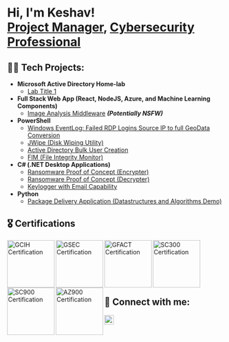 <h1>Hi, I'm Keshav! <br/><a href="https://github.com/keshav-infosec">Project Manager</a>, <a href="https://www.linkedin.com/in/joshmadakor/">Cybersecurity Professional</a></h1>

<h2>👨‍💻 Tech Projects:</h2>

- <b>Microsoft Active Directory Home-lab</b>
  - [Lab Title 1](https://github.com/keshav-infosec/active-directory-hl)
- <b>Full Stack Web App (React, NodeJS, Azure, and Machine Learning Components)</b>
  - [Image Analysis Middleware](https://github.com/joshmadakor1/4chan-Image-Analysis-Middleware-C964) <b><i>(Potentially NSFW)</b></i>
- <b>PowerShell</b>
  - [Windows EventLog: Failed RDP Logins Source IP to full GeoData Conversion](https://github.com/joshmadakor1/Sentinel-Lab)
  - [JWipe (Disk Wiping Utility)](https://github.com/joshmadakor1/Jwipe.PowerShell)
  - [Active Directory Bulk User Creation](https://github.com/joshmadakor1/AD_PS)
  - [FIM (File Integrity Monitor)](https://github.com/joshmadakor1/PowerShell-Integrity-FIM)
- <b>C# (.NET Desktop Applications)</b>
  - [Ransomware Proof of Concept (Encrypter)](https://github.com/joshmadakor1/EncrypterPOC)
  - [Ransomware Proof of Concept (Decrypter)](https://github.com/joshmadakor1/DecrypterPOC)
  - [Keylogger with Email Capability](https://github.com/joshmadakor1/Key-Logger-With-Email)
- <b>Python</b>
  - [Package Delivery Application (Datastructures and Algorithms Demo)](https://github.com/joshmadakor1/Package-Delivery-Pathfinding-Algorithm)

<h2>🎖️ Certifications</h2>

<a href="https://www.credly.com/earner/earned/badge/e95b69ce-c6c5-4a41-bb3e-b851eec158fa">
  <img align="left" alt="GCIH Certification" width="110px" src="https://i.imgur.com/qV8gwZh.png"> </a>
<a href="https://www.credly.com/earner/earned/badge/04d8ebcf-6192-4868-92fe-29896c6e9d7f">
  <img align="left" alt="GSEC Certification" width="110px" src="https://i.imgur.com/ktoB8hP.png"></a>
<a href="https://www.credly.com/earner/earned/badge/0fd50fac-4a6c-4da2-b3a4-e5cfab53b677">
  <img align="left" alt="GFACT Certification" width="110px" src="https://i.imgur.com/zu5r1vi.png"></a>
<a href="https://www.credly.com/earner/earned/badge/088eb83e-ae93-461a-bd6c-28d3ab8fbde2">
  <img align="left" alt="SC300 Certification" width="110px" src="https://i.imgur.com/RedX5zd.png"></a>
<a href="https://www.credly.com/earner/earned/badge/90d81a9a-a6da-4e43-951f-0afb7d1d1ba9">
  <img align="left" alt="SC900 Certification" width="110px" src="https://i.imgur.com/srwcRrt.png"></a>
<a href="https://www.credly.com/earner/earned/badge/a73a622e-74fd-4cac-a368-22dfce757e83">
  <img align="left" alt="AZ900 Certification" width="110px" src="https://i.imgur.com/ESMI4h7.png"></a>

<br>
<br>
<br>
<br>
<br>
<br>
<h2> 🤳 Connect with me:</h2>

[<img align="left" alt="JoshMadakor | LinkedIn" width="22px" src="https://cdn.jsdelivr.net/npm/simple-icons@v3/icons/linkedin.svg" />][linkedin]

[linkedin]: https://linkedin.com/in/joshmadakor

<!--
**joshmadakor1/joshmadakor1** is a ✨ _special_ ✨ repository because its `README.md` (this file) appears on your GitHub profile.

Here are some ideas to get you started:

